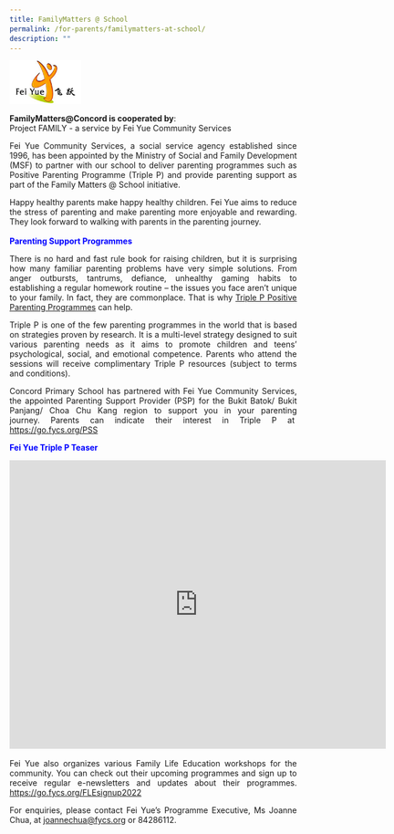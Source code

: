 ```yaml
---
title: FamilyMatters @ School
permalink: /for-parents/familymatters-at-school/
description: ""
---
```

<img src="/images/Fei%20Yue%20Logo.png" 
     style="width:25%">


<b>FamilyMatters@Concord is cooperated by</b>: <br>Project FAMILY - a service by Fei Yue Community Services   
<p style="text-align:justify">Fei Yue Community Services, a social service agency established since 1996, has been appointed by the Ministry of Social and Family Development (MSF) to partner with our school to deliver parenting programmes such as Positive Parenting Programme (Triple P) and provide parenting support as part of the Family Matters @ School initiative.   
  
<p style="text-align:justify">Happy healthy parents make happy healthy children. Fei Yue aims to reduce the stress of parenting and make parenting more enjoyable and rewarding. They look forward to walking with parents in the parenting journey. 
<br><br>
<b style="color:blue">Parenting Support Programmes</b>  

<p style="text-align:justify">There is no hard and fast rule book for raising children, but it is surprising how many familiar parenting problems have very simple solutions. From anger outbursts, tantrums, defiance, unhealthy gaming habits to establishing a regular homework routine – the issues you face aren’t unique to your family. In fact, they are commonplace. That is why <a href="https://www.triplep-parenting.net/global/triple-p/" target="_blank" rel="noopener noreferrer">Triple P Positive Parenting Programmes</a> can help.

<p style="text-align:justify">Triple P is one of the few parenting programmes in the world that is based on strategies proven by research. It is a multi-level strategy designed to suit various parenting needs as it aims to promote children and teens’ psychological, social, and emotional competence. Parents who attend the sessions will receive complimentary Triple P resources (subject to terms and conditions).

<p style="text-align:justify">Concord Primary School has partnered with Fei Yue Community Services, the appointed Parenting Support Provider (PSP) for the Bukit Batok/ Bukit Panjang/ Choa Chu Kang region to support you in your parenting journey. Parents can indicate their interest in Triple P at 
<a href="https://go.fycs.org/PSS" target="_blank" rel="noopener noreferrer">https://go.fycs.org/PSS</a>

<b style="color:#0000FF">Fei Yue Triple P Teaser</b>
<br>
<iframe width="660" height="506" src="https://www.youtube.com/embed/OktQSOzQ0oY" title="Fei Yue Triple P Teaser" frameborder="0" allow="accelerometer; autoplay; clipboard-write; encrypted-media; gyroscope; picture-in-picture; web-share" allowfullscreen></iframe>
		 
<p style="text-align:justify">Fei Yue also organizes various Family Life Education workshops for the community. You can check out their upcoming programmes and sign up to receive regular e-newsletters and updates about their programmes. <a href="https://go.fycs.org/FLEsignup2022" target="_blank" rel="noopener noreferrer">https://go.fycs.org/FLEsignup2022</a>
		 
<p style="text-align:justify">For enquiries, please contact Fei Yue’s Programme Executive, Ms Joanne Chua, at <a href="mailto:joannechua@fycs.org" target="_blank" rel="noopener noreferrer">joannechua@fycs.org</a> or 84286112.